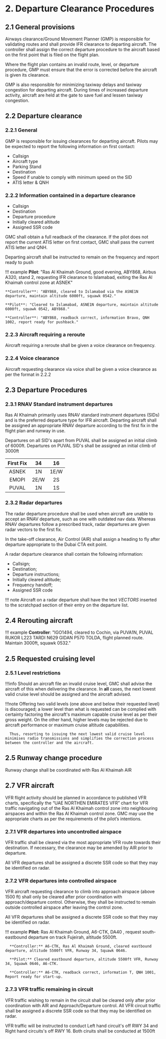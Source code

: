 # 2. Departure Clearance Procedures
## 2.1 General provisions
Airways clearance/Ground Movement Planner (GMP) is responsible for validating routes and shall provide IFR clearance to departing aircraft. The controller shall assign the correct departure procedure to the aircraft based on the first point that is filed on the flight plan.

Where the flight plan contains an invalid route, level, or departure procedure, GMP must ensure that the error is corrected before the aircraft is given its clearance.

GMP is also responsible for minimizing taxiway delays and taxiway congestion for departing aircraft. During times of increased departure activity, aircraft are held at the gate to save fuel and lessen taxiway congestion.

## 2.2 Departure clearance
### 2.2.1 General
GMP is responsible for issuing clearances for departing aircraft. Pilots may be expected to report the following information on first contact:

- Callsign
- Aircraft type
- Parking Stand
- Destination
- Speed if unable to comply with minimum speed on the SID
- ATIS letter & QNH

### 2.2.2 Information contained in a departure clearance
- Callsign
- Destination
- Departure procedure
- Initially cleared altitude
- Assigned SSR code

GMC shall obtain a full readback of the clearance. If the pilot does not report the current ATIS letter on first contact, GMC shall pass the current ATIS letter and QNH.

Departing aircraft shall be instructed to remain on the frequency and report ready to push

!!! example
    **Pilot**: "Ras Al Khaimah Ground, good evening, ABY868, Airbus A320, stand 2, requesting IFR clearance to Islamabad, exiting the Ras Al Khaimah control zone at ASNEK"
    
    **Controller**: "ABY868, cleared to Islamabad via the ASNE1N departure, maintain altitude 6000ft, squawk 0542."
    
    **Pilot**: "Cleared to Islamabad, ASNE1N departure, maintain altitude 6000ft, squawk 0542, ABY868."

    **Controller**: "ABY868, readback correct, information Bravo, QNH 1002, report ready for pushback."

### 2.2.3 Aircraft requiring a reroute
Aircraft requiring a reroute shall be given a voice clearance on frequency.

### 2.2.4 Voice clearance
Aircraft requesting clearance via voice shall be given a voice clearance as per the format in 2.2.2

## 2.3 Departure Procedures
### 2.3.1 RNAV Standard instrument departures
Ras Al Khaimah primarily uses RNAV standard instrument departures (SIDs) and is the preferred departure type for IFR aircraft. Departing aircraft shall be assigned an appropriate RNAV departure according to the first fix in the flight plan and runway in use.

Departures on all SID's apart from PUVAL shall be assigned an initial climb of 6000ft. Departures on PUVAL SID's shall be assigned an initial climb of 3000ft

| First Fix | 34      | 16      |
|:---------:|:-------:|:-------:|
|   ASNEK   |    1N   |    1E/W |
|   EMOPI   |    2E/W |    2S   |
|   PUVAL   |    1N   |   1S    |


### 2.3.2 Radar departures
The radar departure procedure shall be used when aircraft are unable to accept an RNAV departure, such as one with outdated nav data. Whereas RNAV departures follow a prescribed track, radar departures are given radar vectors to the first fix.

In the take-off clearance, Air Control (AIR) shall assign a heading to fly after departure appropriate to the Dubai CTA exit point.

A radar departure clearance shall contain the following information:

- Callsign;
- Destination;
- Departure instructions;
- Initially cleared altitude;
- Frequency handoff;
- Assigned SSR code

!!! note
      Aircraft on a radar departure shall have the text *VECTORS* inserted to the scratchpad section of their entry on the departure list.

## 2.4 Rerouting aircraft

!!! example
    **Controller**: "IGO1494, cleared to Cochin, via PUVA1N, PUVAL RUKOR L223 TARDI N629 GIDAN P570 TOLDA, flight planned route. Maintain 3000ft, squawk 0532."


## 2.5 Requested cruising level
### 2.5.1 Level restrictions
!!!info 
      Should an aircraft file an invalid cruise level, GMC shall advise the aircraft of this when delivering the clearance. In **all** cases, the next lowest valid cruise level should be assigned and the aircraft advised.

!!!note
      Offering two valid levels (one above and below their requested level) is discouraged; a lower level than what is requested can be complied with certainty factoring the aircraft's maximum capable cruise level as per their gross weight. On the other hand, higher levels may be rejected due to aircraft performance or maximum cruise altitude capabilities.

      Thus, resorting to issuing the next lowest valid cruise level minimises radio transmissions and simplifies the correction process between the controller and the aircraft.
      

## 2.5 Runway change procedure
Runway change shall be coordinated with Ras Al Khaimah AIR

## 2.7 VFR aircraft
VFR flight activity should be planned in accordance to published VFR charts, specifically the “UAE NORTHEN EMIRATES VFR” chart for VFR traffic navigating out of the Ras Al Khaimah control zone into neighbouring airspaces and within the Ras Al Khaimah control zone. GMC may use the appropriate charts as per the requirements of the pilot’s intentions.


### 2.7.1 VFR departures into uncontrolled airspace
VFR traffic shall be cleared via the most appropriate VFR route towards their destination. If necessary, the clearance may be amended by AIR prior to departure.

All VFR departures shall be assigned a discrete SSR code so that they may be identified on radar.

### 2.7.2 VFR departures into controlled airspace
VFR aircraft requesting clearance to climb into approach airspace (above 1500 ft) shall only be cleared after prior coordination with approach/departure control. Otherwise, they shall be instructed to remain outside controlled airspace after leaving the control zone.

All VFR departures shall be assigned a discrete SSR code so that they may be identified on radar.

!!! example
      **Pilot:** Ras Al Khaimah Ground, A6-CTK, DA40 , request south-eastbound departure on track Fujeirah, altitude 5500ft.

      **Controller:** A6-CTK, Ras Al Khaimah Ground, cleared eastbound departure, altitude 5500ft VFR, Runway 34, Squawk 0646.

      **Pilot:** Cleared eastbound departure, altitude 5500ft VFR, Runway 34, Squawk 0646, A6-CTK.

      **Controller:** A6-CTK, readback correct, information T, QNH 1001, Report ready for start-up.

### 2.7.3 VFR traffic remaining in circuit
VFR traffic wishing to remain in the circuit shall be cleared only after prior coordination with AIR and Approach/Departure control. All VFR circuit traffic shall be assigned a discrete SSR code so that they may be identified on radar.

VFR traffic will be instructed to conduct Left hand circuit's off RWY 34 and Right hand circuits's off RWY 16. Both ciruits shall be conducted at 1500ft 
